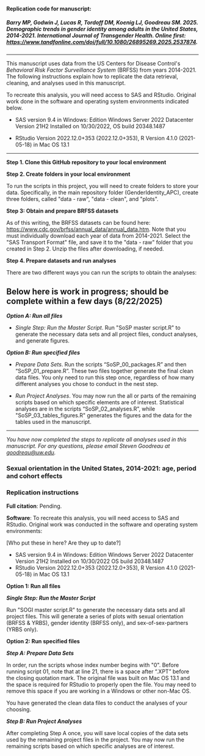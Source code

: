 
#### **Replication code for manuscript:**

##### Barry MP, Godwin J, Lucas R, Tordoff DM, Koenig LJ, Goodreau SM. 2025. Demographic trends in gender identity among adults in the United States, 2014-2021. *International Journal of Transgender Health*. Online first: https://www.tandfonline.com/doi/full/10.1080/26895269.2025.2537874.

---

This manuscript uses data from the US Centers for Disease Control's *Behavioral Risk Factor Surveillance System* (BRFSS) from years 2014-2021. The following instructions explain how to replicate the data retrieval, cleaning, and analyses used in this manuscript.

To recreate this analysis, you will need access to SAS and RStudio. Original work done in the software and operating system environments indicated below.

- SAS version 9.4 in Windows: Edition	Windows Server 2022 Datacenter Version 21H2 Installed on	10/30/2022, OS build	20348.1487

- RStudio Version 2022.12.0+353 (2022.12.0+353), R Version 4.1.0 (2021-05-18) in Mac OS 13.1

---

**Step 1. Clone this GitHub repository to your local environment** 

**Step 2. Create folders in your local environment** 

To run the scripts in this project, you will need to create folders to store your data. Specifically, in the main repository folder (GenderIdentity_APC), create three folders, called "data - raw", "data - clean", and "plots".

**Step 3: Obtain and prepare BRFSS datasets**

As of this writing, the BRFSS datasets can be found here: https://www.cdc.gov/brfss/annual_data/annual_data.htm. Note that you must individually download each year of data from 2014-2021. Select the "SAS Transport Format" file, and save it to the "data - raw" folder that you created in Step 2. Unzip the files after downloading, if needed.


**Step 4. Prepare datasets and run analyses**

There are two different ways you can run the scripts to obtain the analyses:


## Below here is work in progress; should be complete within a few days (8/22/2025)

***Option A: Run all files***

- *Single Step: Run the Master Script*. Run "SoSP master script.R" to generate the necessary data sets and all project files, conduct analyses, and generate figures.

***Option B: Run specified files***

- *Prepare Data Sets*. Run the scripts “SoSP_00_packages.R” and then “SoSP_01_prepare.R”. These two files together generate the final clean data files. You only need to run this step once, regardless of how many different analyses you chose to conduct in the nest step.

- *Run Project Analyses*. You may now run the all or parts of the remaining scripts based on which specific elements  are of interest. Statistical analyses are in the scripts “SoSP_02_analyses.R”, while "SoSP_03_tables_figures.R" generates the figures and the data for the tables used in the manuscript. 

---
  
*You have now completed the steps to replicate all analyses used in this manuscript. For any questions, please email Steven Goodreau at goodreau@uw.edu.*



### Sexual orientation in the United States, 2014-2021: age, period and cohort effects

### Replication instructions

**Full citation**: Pending.

**Software**: To recreate this analysis, you will need access to SAS and RStudio. Original work was conducted in the software and operating system environments:

[Who put these in here? Are they up to date?]
- SAS version 9.4 in Windows: Edition	Windows Server 2022 Datacenter Version 21H2 Installed on ‎10/‎30/‎2022 OS build 20348.1487
- RStudio Version 2022.12.0+353 (2022.12.0+353), R Version 4.1.0 (2021-05-18) in Mac OS 13.1

**Option 1: Run all files**

***Single Step: Run the Master Script***

Run "SOGI master script.R" to generate the necessary data sets and all project files. This will generate a series of plots with sexual orientation (BRFSS & YRBS), gender identity (BRFSS only), and sex-of-sex-partners (YRBS only).

**Option 2: Run specified files**

***Step A: Prepare Data Sets***

In order, run the scripts whose index number begins with "0". Before running script 01, note that at line 21, there is a space after “.XPT” before the closing quotation mark. The original file was built on Mac OS 13.1 and the space is required for RStudio to properly open the file. You may need to remove this space if you are working in a Windows or other non-Mac OS.

You have generated the clean data files to conduct the analyses of your choosing.

***Step B: Run Project Analyses***

After completing Step A once, you will save local copies of the data sets used by the remaining project files in the project. You may now run the remaining scripts based on which specific analyses are of interest.
